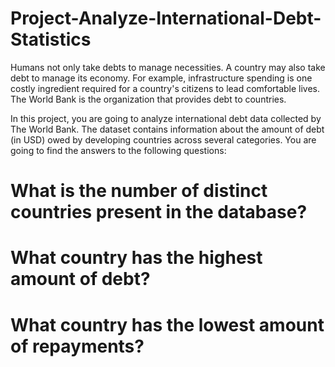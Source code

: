 # Project-Analyze-International-Debt-Statistics
Humans not only take debts to manage necessities. A country may also take debt to manage its economy. For example, infrastructure spending is one costly ingredient required for a country's citizens to lead comfortable lives. The World Bank is the organization that provides debt to countries.

In this project, you are going to analyze international debt data collected by The World Bank. The dataset contains information about the amount of debt (in USD) owed by developing countries across several categories. You are going to find the answers to the following questions:

# What is the number of distinct countries present in the database?
# What country has the highest amount of debt?
# What country has the lowest amount of repayments?
